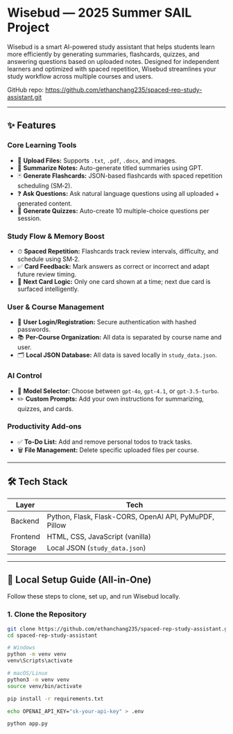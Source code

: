 # Wisebud — 2025 Summer SAIL Project

Wisebud is a smart AI-powered study assistant that helps students learn more efficiently by generating summaries, flashcards, quizzes, and answering questions based on uploaded notes. Designed for independent learners and optimized with spaced repetition, Wisebud streamlines your study workflow across multiple courses and users.

GitHub repo: https://github.com/ethanchang235/spaced-rep-study-assistant.git

---

## ✨ Features

### Core Learning Tools

- 📄 **Upload Files:** Supports `.txt`, `.pdf`, `.docx`, and images.
- 🧠 **Summarize Notes:** Auto-generate titled summaries using GPT.
- 🃏 **Generate Flashcards:** JSON-based flashcards with spaced repetition scheduling (SM‑2).
- ❓ **Ask Questions:** Ask natural language questions using all uploaded + generated content.
- 📝 **Generate Quizzes:** Auto-create 10 multiple-choice questions per session.

### Study Flow & Memory Boost

- ⏱ **Spaced Repetition:** Flashcards track review intervals, difficulty, and schedule using SM‑2.
- ✅ **Card Feedback:** Mark answers as correct or incorrect and adapt future review timing.
- 🔄 **Next Card Logic:** Only one card shown at a time; next due card is surfaced intelligently.

### User & Course Management

- 👤 **User Login/Registration:** Secure authentication with hashed passwords.
- 📚 **Per-Course Organization:** All data is separated by course name and user.
- 🗂 **Local JSON Database:** All data is saved locally in `study_data.json`.

### AI Control

- 🔄 **Model Selector:** Choose between `gpt-4o`, `gpt-4.1`, or `gpt-3.5-turbo`.
- ✏️ **Custom Prompts:** Add your own instructions for summarizing, quizzes, and cards.

### Productivity Add-ons

- ✅ **To-Do List:** Add and remove personal todos to track tasks.
- 🗑️ **File Management:** Delete specific uploaded files per course.

---

## 🛠 Tech Stack

| Layer     | Tech                                                   |
| --------- | ------------------------------------------------------ |
| Backend   | Python, Flask, Flask-CORS, OpenAI API, PyMuPDF, Pillow |
| Frontend  | HTML, CSS, JavaScript (vanilla)                        |
| Storage   | Local JSON (`study_data.json`)                         |

---

## 🚀 Local Setup Guide (All-in-One)

Follow these steps to clone, set up, and run Wisebud locally.

### 1. Clone the Repository

```bash
git clone https://github.com/ethanchang235/spaced-rep-study-assistant.git
cd spaced-rep-study-assistant

# Windows
python -m venv venv
venv\Scripts\activate

# macOS/Linux
python3 -m venv venv
source venv/bin/activate

pip install -r requirements.txt

echo OPENAI_API_KEY="sk-your-api-key" > .env

python app.py
